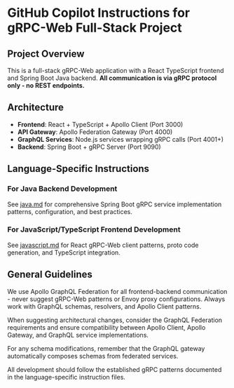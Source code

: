 # GitHub Copilot Instructions for gRPC-Web Full-Stack Project

## Project Overview
This is a full-stack gRPC-Web application with a React TypeScript frontend and Spring Boot Java backend. **All communication is via gRPC protocol only - no REST endpoints.**

## Architecture
- **Frontend**: React + TypeScript + Apollo Client (Port 3000)
- **API Gateway**: Apollo Federation Gateway (Port 4000)  
- **GraphQL Services**: Node.js services wrapping gRPC calls (Port 4001+)
- **Backend**: Spring Boot + gRPC Server (Port 9090)

## Language-Specific Instructions

### For Java Backend Development
See [java.md](./copilot-instructions/java.md) for comprehensive Spring Boot gRPC service implementation patterns, configuration, and best practices.

### For JavaScript/TypeScript Frontend Development  
See [javascript.md](./copilot-instructions/javascript.md) for React gRPC-Web client patterns, proto code generation, and TypeScript integration.

## General Guidelines

We use Apollo GraphQL Federation for all frontend-backend communication - never suggest gRPC-Web patterns or Envoy proxy configurations. Always work with GraphQL schemas, resolvers, and Apollo Client patterns.

When suggesting architectural changes, consider the GraphQL Federation requirements and ensure compatibility between Apollo Client, Apollo Gateway, and GraphQL service implementations.

For any schema modifications, remember that the GraphQL gateway automatically composes schemas from federated services.

All development should follow the established gRPC patterns documented in the language-specific instruction files.
